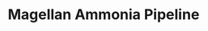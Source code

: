 ---
title: "Magellan Ammonia Pipeline"
url: /waverly/magellan-ammonia-pipeline/
shop: Gasflaschen
---